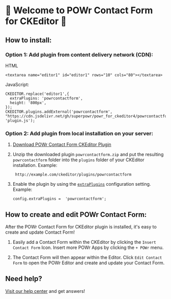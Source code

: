 # 🎉 Welcome to POWr Contact Form for CKEditor 🎉

## How to install:

### Option 1: Add plugin from content delivery network (CDN):
HTML

    <textarea name="editor1" id="editor1" rows="10" cols="80"></textarea>

JavaScript:

    CKEDITOR.replace('editor1',{
      extraPlugins: 'powrcontactform',
      height: '800px',
    });
    CKEDITOR.plugins.addExternal('powrcontactform', "https://cdn.jsdelivr.net/gh/superpowr/powr_for_ckeditor4/powrcontactform/", 'plugin.js');

### Option 2: Add plugin from local installation on your server:
1.  [Download POWr Contact Form CKEditor Plugin](https://cdn.jsdelivr.net/gh/superpowr/powr_for_ckeditor4/powrcontactform/powrcontactform.zip)
2. Unzip the downloaded plugin  `powrcontactform.zip`  and put the resulting `powrcontactform` folder into the  `plugins`  folder of your CKEditor installation. Example:

	    http://example.com/ckeditor/plugins/powrcontactform

3.  Enable the plugin by using the  [`extraPlugins`](https://ckeditor.com/docs/ckeditor4/latest/api/CKEDITOR_config.html#cfg-extraPlugins)  configuration setting. Example:

	    config.extraPlugins =  'powrcontactform';



## How to create and edit POWr Contact Form:

After the POWr Contact Form for CKEditor plugin is installed, it's easy to create and update Contact Form!

1. Easily add a Contact Form within the CKEditor by clicking the `Insert Contact Form` Icon. Insert more POWr Apps by clicking the `+ POWr` menu.

2. The Contact Form will then appear within the Editor. Click `Edit Contact Form` to open the POWr Editor and create and update your Contact Form.

## Need help?
[Visit our help center](https://www.powr.io/knowledge-base) and get answers!
